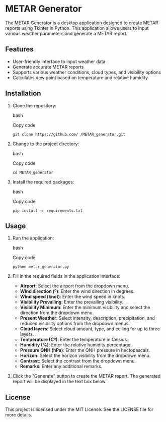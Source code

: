 # METAR Generator

The METAR Generator is a desktop application designed to create METAR reports using Tkinter in Python. This application allows users to input various weather parameters and generate a METAR report.

## Features

- User-friendly interface to input weather data
- Generate accurate METAR reports
- Supports various weather conditions, cloud types, and visibility options
- Calculates dew point based on temperature and relative humidity

## Installation

1. Clone the repository:
    
    bash
    
    Copy code
    
    `git clone https://github.com/ /METAR_generator.git`
    
2. Change to the project directory:
    
    bash
    
    Copy code
    
    `cd METAR_generator`
    
3. Install the required packages:
    
    bash
    
    Copy code
    
    `pip install -r requirements.txt`
    

## Usage

1. Run the application:
    
    bash
    
    Copy code
    
    `python metar_generator.py`
    
2. Fill in the required fields in the application interface:
    
    - **Airport**: Select the airport from the dropdown menu.
    - **Wind direction (º)**: Enter the wind direction in degrees.
    - **Wind speed (knot)**: Enter the wind speed in knots.
    - **Visibility Prevailing**: Enter the prevailing visibility.
    - **Visibility Minimum**: Enter the minimum visibility and select the direction from the dropdown menu.
    - **Present Weather**: Select intensity, description, precipitation, and reduced visibility options from the dropdown menus.
    - **Cloud layers**: Select cloud amount, type, and ceiling for up to three layers.
    - **Temperature (Cº)**: Enter the temperature in Celsius.
    - **Humidity (%)**: Enter the relative humidity percentage.
    - **Pressure QNH (hPa)**: Enter the QNH pressure in hectopascals.
    - **Horizon**: Select the horizon visibility from the dropdown menu.
    - **Contrast**: Select the contrast from the dropdown menu.
    - **Remarks**: Enter any additional remarks.
3. Click the "Generate" button to create the METAR report. The generated report will be displayed in the text box below.
    

## License

This project is licensed under the MIT License. See the LICENSE file for more details.
